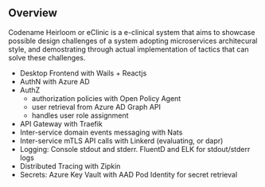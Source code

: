 ## Overview

Codename Heirloom or eClinic is a e-clinical system that aims to showcase possible design challenges of a system adopting microservices architecural style,
and demostrating through actual implementation of tactics that can solve these challenges.

* Desktop Frontend with Wails + Reactjs
* AuthN with Azure AD 
* AuthZ
  * authorization policies with Open Policy Agent
  * user retrieval from Azure AD Graph API
  * handles user role assignment
* API Gateway with Traefik
* Inter-service domain events messaging with Nats
* Inter-service mTLS API calls with Linkerd (evaluating, or dapr)
* Logging: Console stdout and stderr. FluentD and ELK for stdout/stderr logs
* Distributed Tracing with Zipkin
* Secrets: Azure Key Vault with AAD Pod Identity for secret retrieval
 
